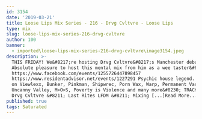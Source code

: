 ```yaml
---
id: 3154
date: '2019-03-21'
title: Loose Lips Mix Series - 216 - Drvg Cvltvre - Loose Lips
type: mix
slug: loose-lips-mix-series-216-drvg-cvltvre
author: 100
banner:
  - imported\loose-lips-mix-series-216-drvg-cvltvre\image3154.jpeg
description: >-
  THIS FRIDAY! We&#8217;re hosting Drvg Cvltvre&#8217;s Manchester debut!
  Absolute pleasure to host this mental mix from him as a wee taster&#8230;
  https://www.facebook.com/events/1255726447898457
  https://www.residentadvisor.net/events/1227291 Psychic house legend. Releases
  on Viewlexx, Bunker, Pinkman, Shipwrec, Porn Wax, Warp, Permanent Vacation,
  Uncanny Valley, M>O>S, Poverty is Violence and many more&#8230; TRACKLIST:
  Drvg Cvltvre &#8211; Last Rites LFDM &#8211; Mixing [...]Read More...
published: true
tags: Saturated
---
```

